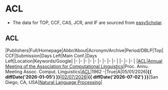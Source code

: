 # ACL

- The data for TOP, CCF, CAS, JCR, and IF are sourced from [easyScholar](https://www.easyscholar.cc/).

## ACL

|Publishers|Full/Homepage|Abbr/About|Acronym/Archive|Period/DBLP|Top|CCF|Submission|Days Left|Main Conf.|Days Left|Location|Keywords/Google|
|-         |-            |-         |-              |-          |-  |-  |-         |-        |          |-        |-       |-              |
|[ACL](https://www.aclweb.org/)|[Annual Meeting of the Association for Computational Linguistics](https://aclanthology.org/venues/acl/)|Proc. Annu. Meeting Assoc. Comput. Linguistics|[ACL](https://aclanthology.org/venues/acl/)|1962 -|True|A|05/01/2026|**{{ diffDate('2026-01-05') }}**|[02/07/2026](https://2026.aclweb.org/)|**{{ diffDate('2026-07-02') }}**|San Diego, CA, USA|[Natural Language Processing](https://www.google.com/search?q=Natural+Language+Processing)|

